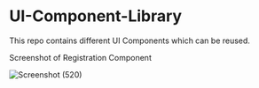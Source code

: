 # UI-Component-Library
This repo contains different UI Components which can be reused.

Screenshot of Registration Component

![Screenshot (520)](https://user-images.githubusercontent.com/109460028/193500217-2f34397f-c995-4f6d-acc7-46fc4195396d.png)
